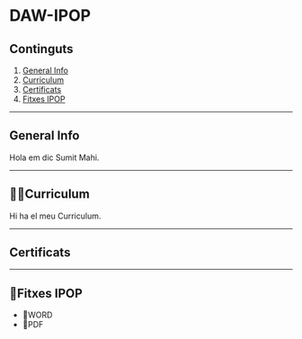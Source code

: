 # DAW-IPOP
## Continguts
  1. [General Info](#general-info)
  2. [Curriculum](#curriculum)
  3. [Certificats](#certificats)
  4. [Fitxes IPOP](#fitxes-IPOP)
     

***
## General Info
Hola em dic Sumit Mahi.

***

## 👨‍💻Curriculum
Hi ha el meu Curriculum.

***

## Certificats

***

## 📁Fitxes IPOP
  -  📄WORD
  -  📄PDF


